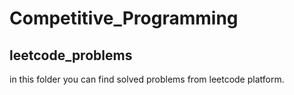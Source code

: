 # Competitive_Programming
## leetcode_problems
in this folder you can find solved problems from leetcode platform.
